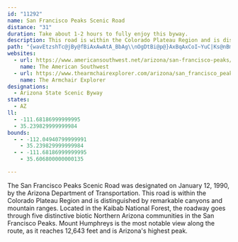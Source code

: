 ```yaml
---
id: "11292"
name: San Francisco Peaks Scenic Road
distance: "31"
duration: Take about 1-2 hours to fully enjoy this byway.
description: This road is within the Colorado Plateau Region and is distinguished by remarkable canyons and mountain ranges. Located in the Kaibab National Forest, the roadway goes through five distinctive Northern Arizona communities in the San Francisco Peaks.
path: "{wavEtzshTc@jBy@fBiAxAwAtA_BbAg\\nOgDtBi@p@}AxBqAxCoI~YuC|Ks@nBmBnDUx@_DrEgD~DeKtLmChCyEhDoCzAeDxA_GdBgDr@sDf@sBLcT\\oAJsAZyAl@cCpBoAjBi@rAq@xB[zCEbU_@j\\DfMr@xa@hAnoA?fHO~By@xCs@vA{GjHoAbAeB~@i@Twi@lM}DjBiCzBaAfAaBjCsB~EcA`By@x@mCrB_@LcG~EsAxAcBrCs@lBe@xBgEzXiAnEyClIoAhCyAnBcBtAy@j@sBx@}f@nQwCf@wKEuAH}@L_Br@yQ|JgFjDaElDoWbXcCfBcD|@eOzBgFb@_Qt@{Jg@cBYmCq@iTaHiBY_CDaCl@sAx@k@j@eSbWyKzKmEnFoCjCuZdSmKrHaDdBoA^ohAbViAFuDGaN_AyC?}g@rBmDFuaA{HsEg@_B_@mDyAiAs@aCyBiAyAeAgBuOk_@iDyFgDsD}RoQ{i@ye@mEiFgCeFwAuDmAeF_F}^_AgJwAcKe@yAsA_CwBgBqAk@yAYsCAktBb@gSVcEx@yC~AaC~BgQvRyArA}BdAmDp@aHbE_E|AsBXgEEkRaB{ZkEmDE}B\\oBn@iBdAkB`ByAvBq_@dw@cB|B_Az@cCvAoh@xUkBdAiB~ActDr|DcXlV}E|DgZpXaEfD_CzA_Y`PaBjAsCfCeNfOqBrD_CrFy@`AmAdAeCxAqC~BqRvTsCfEgFnJcCzCiBtAys@l\\}AdAcA~@{BhCi_@xi@_D~D}BlBgCrAsj@`PiDtAiAp@sAdAsx@xfA{GhJiCjEkp@lrAwGvN_AjC]rAYhA]~CQ|B?xBr@pm@h@dq@^~WKhEg@~Dk@rC}AjEgnAzzC_ArC_AxDw@hFgJtlAeOfsBy@rHcAxE}EnPcj@lbBiBvF}BnJyb@peCcu@~kE"
websites:
  - url: https://www.americansouthwest.net/arizona/san-francisco-peaks/index.html
    name: The American Southwest
  - url: https://www.thearmchairexplorer.com/arizona/san_francisco_peaks_scenic_road.php
    name: The Armchair Explorer
designations:
  - Arizona State Scenic Byway
states:
  - AZ
ll:
  - -111.68186999999995
  - 35.239829999999984
bounds:
  - - -112.04940799999991
    - 35.239829999999984
  - - -111.68186999999995
    - 35.606800000000135

---
```


The San Francisco Peaks Scenic Road was designated on January 12, 1990, by the Arizona Department of Transportation. This road is within the Colorado Plateau Region and is distinguished by remarkable canyons and mountain ranges. Located in the Kaibab National Forest, the roadway goes through five distinctive biotic Northern Arizona communities in the San Francisco Peaks. Mount Humphreys is the most notable view along the route, as it reaches 12,643 feet and is Arizona's highest peak.
